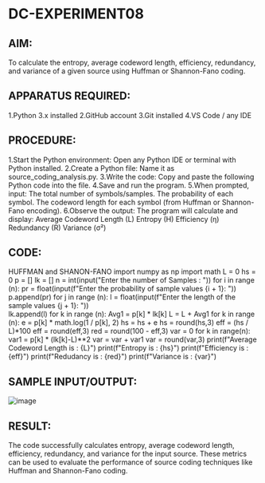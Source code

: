 # DC-EXPERIMENT08
## AIM:
  To calculate the entropy, average codeword length, efficiency, redundancy, and variance of a given source using Huffman or Shannon-Fano coding.
## APPARATUS REQUIRED:
   1.Python 3.x installed
   2.GitHub account
   3.Git installed
   4.VS Code / any IDE
## PROCEDURE:
1.Start the Python environment: Open any Python IDE or terminal with Python installed.
2.Create a Python file: Name it as source_coding_analysis.py.
3.Write the code: Copy and paste the following Python code into the file.
4.Save and run the program.
5.When prompted, input:
  The total number of symbols/samples.
  The probability of each symbol.
  The codeword length for each symbol (from Huffman or Shannon-Fano encoding).
6.Observe the output: The program will calculate and display:
  Average Codeword Length (L)
  Entropy (H)
  Efficiency (η)
  Redundancy (R)
  Variance (σ²)

## CODE:
HUFFMAN and SHANON-FANO
import numpy as np
import math 
L  = 0
hs = 0
p = []
lk = []
n = int(input("Enter the number of Samples : "))
for i in range (n): 
    pr = float(input(f"Enter the probability of sample values {i + 1}: "))  
    p.append(pr)
for j in range (n): 
    l = float(input(f"Enter the length of the sample values {j + 1}: "))  
    lk.append(l)
for k in range (n):
    Avg1 = p[k] * lk[k]
    L = L + Avg1
for k in range (n):
    e = p[k] * math.log(1 / p[k], 2)
    hs = hs + e
hs = round(hs,3)
eff =  (hs / L)*100
eff = round(eff,3)
red =  round(100 - eff,3) 
var = 0
for k in range(n):
    var1 = p[k] * (lk[k]-L)**2
    var = var + var1
var = round(var,3)
print(f"Average Codeword Length is : {L}")
print(f"Entropy is : {hs}")
print(f"Efficiency is : {eff}")
print(f"Redudancy is : {red}")
print(f"Variance is : {var}")

## SAMPLE INPUT/OUTPUT:
![image](https://github.com/user-attachments/assets/d0dc5062-6e3c-425a-9c3f-c2f90131f691)

## RESULT:
The code successfully calculates entropy, average codeword length, efficiency, redundancy, and variance for the input source. These metrics can be used to evaluate the performance of source coding techniques like Huffman and Shannon-Fano coding.




